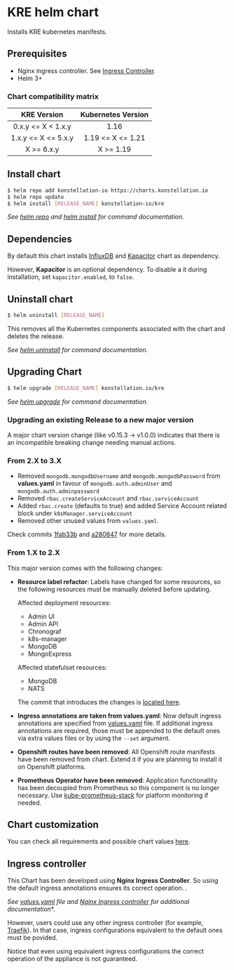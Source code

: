# KRE helm chart

Installs KRE kubernetes manifests.

## Prerequisites

* Nginx ingress controller. See [Ingress Controller](#ingress-controller).
* Helm 3+

### Chart compatibility matrix

|     KRE Version     | Kubernetes Version |
|:-------------------:|:------------------:|
|  0.x.y <= X < 1.x.y |        1.16        |
| 1.x.y <= X <= 5.x.y |  1.19 <= X <= 1.21 |
|      X >= 6.x.y     |      X >= 1.19     |

## Install chart
```bash
$ helm repo add konstellation-io https://charts.konstellation.io
$ helm repo update
$ helm install [RELEASE_NAME] konstellation-io/kre
```

*See [helm repo](https://helm.sh/docs/helm/helm_repo/) and [helm install](https://helm.sh/docs/helm/helm_install/) for command documentation.*

## Dependencies

By default this chart installs [InfluxDB](https://github.com/influxdata/helm-charts/tree/master/charts/influxdb) and [Kapacitor](https://github.com/influxdata/helm-charts/tree/master/charts/kapacitor) chart as dependency.

However, **Kapacitor** is an optional dependency. To disable a it during installation, set `kapacitor.enabled`, to `false`.

## Uninstall chart

```bash
$ helm uninstall [RELEASE_NAME]
```

This removes all the Kubernetes components associated with the chart and deletes the release.

*See [helm uninstall](https://helm.sh/docs/helm/helm_uninstall/) for command documentation.*

## Upgrading Chart

```bash
$ helm upgrade [RELEASE_NAME] konstellation.io/kre
```

*See [helm upgrade](https://helm.sh/docs/helm/helm_upgrade/) for command documentation.*

### Upgrading an existing Release to a new major version

A major chart version change (like v0.15.3 -> v1.0.0) indicates that there is an incompatible breaking change needing
manual actions.

### From 2.X to 3.X

* Removed `mongodb.mongodbUsername` and `mongodb.mongodbPassword` from **values.yaml** in favour of `mongodb.auth.adminUser` and `mongodb.auth.adminpassword`
* Removed `rbac.createServiceAccount` and `rbac.serviceAccount`
* Added `rbac.create` (defaults to true) and added Service Account related block under `k8sManager.serviceAccount`
* Removed other unused values from `values.yaml`.

Check commits [1fab33b](https://github.com/konstellation-io/kre/pull/593/commits/1fab33b8351cae317753017373ac2dab4817c36f) and [a280847](https://github.com/konstellation-io/kre/pull/598/commits/59e7365350d67d30984a2554a28d0241cf74f13e) for more details.

### From 1.X to 2.X

This major version comes with the following changes:
* **Resource label refactor**: Labels have changed for some resources, so the following resources must be manually deleted before updating.

    Affected deployment resources:
    * Admin UI
    * Admin API
    * Chronograf
    * k8s-manager
    * MongoDB
    * MongoExpress

    Affected statefulset resources:
    * MongoDB
    * NATS

    The commit that introduces the changes is [located here](https://github.com/konstellation-io/kre/pull/585).

* **Ingress annotations are taken from values.yaml**: Now default ingress annotations are specified from [values.yaml](values.yaml) file. If additional ingress annotations are required, those must be appended to the default ones via extra values files or by using the `--set` argument.

* **Openshift routes have been removed**: All Openshift route manifests have been removed from chart. Extend it if you are planning to install it on Openshift platforms.

* **Prometheus Operator have been removed**: Application functionallity has been decoupled from Prometheus so this component is no longer necessary. Use [kube-prometheus-stack](https://github.com/prometheus-community/helm-charts/tree/main/charts/kube-prometheus-stack) for platform monitoring if needed.

## Chart customization
You can check all requirements and possible chart values [here](./CHART.md).

## Ingress controller

This Chart has been developed using **Nginx Ingress Controller**. So using the default ingress annotations ensures its correct operation. .

*See [values.yaml](values.yaml) file and [Nginx Ingress controller](https://kubernetes.github.io/ingress-nginx/) for additional documentation**.

However, users could use any other ingress controller (for example, [Traefik](https://doc.traefik.io/traefik/providers/kubernetes-ingress/)). In that case, ingress configurations equivalent to the default ones must be povided.

Notice that even using equivalent ingress configurations the correct operation of the appliance is not guaranteed.

